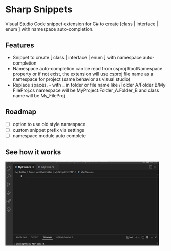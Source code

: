 # Sharp Snippets

Visual Studio Code snippet extension for C# to create [class | interface | enum ] with namespace auto-completion.

## Features

- Snippet to create [ class | interface | enum ] with namespace auto-completion
- Namespace auto-completion can be read from csproj RootNamespace property or if not exist, the extension will use csproj file name as a namespace for project (same behavior as visual studio)
- Replace spaces, - with _ in folder or file name like /Folder A/Folder B/My FileProj.cs namespace will be MyProject.Folder_A.Folder_B and class name will be My_FileProj

## Roadmap
- [ ] option to use old style namespace
- [ ] custom snippet prefix via settings
- [ ] namespace module auto complete

## See how it works
  
![Example](images/example.gif)



